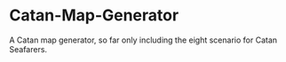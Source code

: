 # Catan-Map-Generator

A Catan map generator, so far only including the eight scenario for Catan Seafarers.
